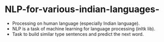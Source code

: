 # NLP-for-various-indian-languages-
* Processing on human language (especially Indian language). 
* NLP is a task of machine learning for language processing (inltk lib).
* Task to build similar type sentences and predict the next word.
